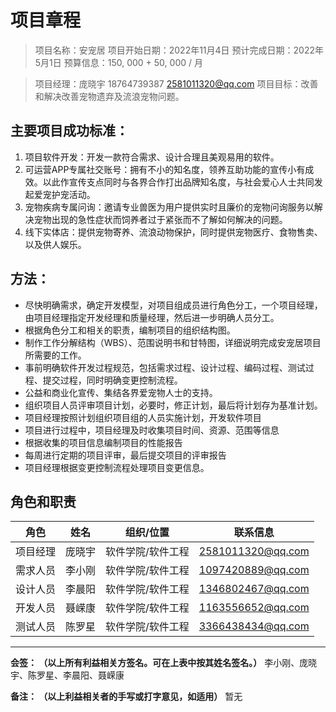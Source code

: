 # 项目章程
> 项目名称：安宠居
> 项目开始日期：2022年11月4日
> 预计完成日期：2022年5月1日
> 预算信息：150, 000 + 50, 000 / 月

> 项目经理：庞晓宇 18764739387 2581011320@qq.com
> 项目目标：改善和解决改善宠物遗弃及流浪宠物问题。


## 主要项目成功标准：
1. 项目软件开发：开发一款符合需求、设计合理且美观易用的软件。
2. 可运营APP专属社交账号：拥有不小的知名度，领养互助功能的宣传小有成效。以此作宣传支点同时与各界合作打出品牌知名度，与社会爱心人士共同发起爱宠护宠活动。
3. 宠物疾病专属问询：邀请专业兽医为用户提供实时且廉价的宠物问询服务以解决宠物出现的急性症状而饲养者过于紧张而不了解如何解决的问题。
4. 线下实体店：提供宠物寄养、流浪动物保护，同时提供宠物医疗、食物售卖、以及供人娱乐。


## 方法：
- 尽快明确需求，确定开发模型，对项目组成员进行角色分工，一个项目经理，由项目经理指定开发经理和质量经理，然后进一步明确人员分工。
- 根据角色分工和相关的职责，编制项目的组织结构图。
- 制作工作分解结构（WBS）、范围说明书和甘特图，详细说明完成安宠居项目所需要的工作。
- 事前明确软件开发过程规范，包括需求过程、设计过程、编码过程、测试过程、提交过程，同时明确变更控制流程。
- 公益和商业化宣传、集结各界爱宠物人士的支持。
- 组织项目人员评审项目计划，必要时，修正计划，最后将计划存为基准计划。
- 项目经理按照计划组织项目组的人员实施计划，开发软件项目
- 项目进行过程中，项目经理及时收集项目时间、资源、范围等信息
- 根据收集的项目信息编制项目的性能报告
- 每周进行定期的项目评审，最后提交项目的评审报告
- 项目经理根据变更控制流程处理项目变更信息。


## 角色和职责
<!-- 一个项目经理，由项目经理指定开发经理和质量经理，然后进一步明确每人的项目职责。 -->
| 角色     | 姓名   | 组织/位置         | 联系信息          |
| -------- | ------ | ----------------- | ----------------- |
| 项目经理 | 庞晓宇 | 软件学院/软件工程 | 2581011320@qq.com |
| 需求人员 | 李小刚 | 软件学院/软件工程 | 1097420889@qq.com |
| 设计人员 | 李晨阳 | 软件学院/软件工程 | 1346802467@qq.com |
| 开发人员 | 聂嵘康 | 软件学院/软件工程 | 1163556652@qq.com |
| 测试人员 | 陈罗星 | 软件学院/软件工程 | 3366438434@qq.com |


---
**会签： （以上所有利益相关方签名。可在上表中按其姓名签名。）**
李小刚、庞晓宇、陈罗星、李晨阳、聂嵘康

**备注： （以上利益相关者的手写或打字意见，如适用）**
暂无
